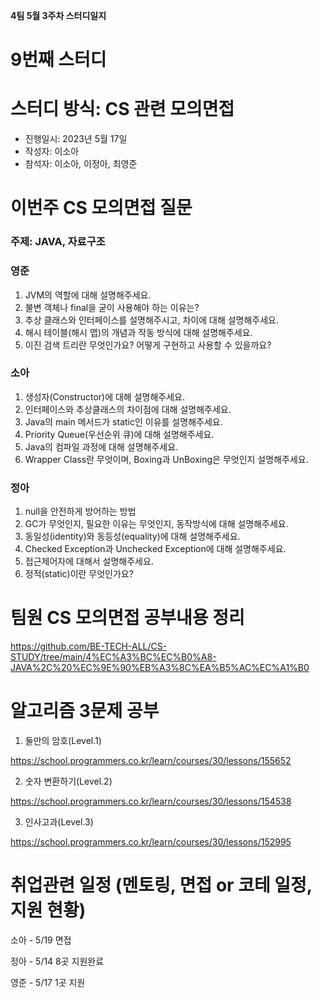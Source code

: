 **4팀 5월 3주차 스터디일지**

# 9번째 스터디
# **스터디 방식: CS 관련 모의면접**

- 진행일시: 2023년 5월 17일
- 작성자: 이소아
- 참석자: 이소아, 이정아, 최영준

# **이번주 CS 모의면접 질문**

### 주제: JAVA, 자료구조

### 영준
1. JVM의 역할에 대해 설명해주세요.
2. 불변 객체나 final을 굳이 사용해야 하는 이유는?
3. 추상 클래스와 인터페이스를 설명해주시고, 차이에 대해 설명해주세요.
4. 해시 테이블(해시 맵)의 개념과 작동 방식에 대해 설명해주세요.
5. 이진 검색 트리란 무엇인가요? 어떻게 구현하고 사용할 수 있을까요?

### 소아
1. 생성자(Constructor)에 대해 설명해주세요.
2. 인터페이스와 추상클래스의 차이점에 대해 설명해주세요.
3. Java의 main 메서드가 static인 이유를 설명해주세요.
4. Priority Queue(우선순위 큐)에 대해 설명해주세요.
5. Java의 컴파일 과정에 대해 설명해주세요.
6. Wrapper Class란 무엇이며, Boxing과 UnBoxing은 무엇인지 설명해주세요.

### 정아
1. null을 안전하게 방어하는 방법
2. GC가 무엇인지, 필요한 이유는 무엇인지, 동작방식에 대해 설명해주세요.
3. 동일성(identity)와 동등성(equality)에 대해 설명해주세요.
4. Checked Exception과 Unchecked Exception에 대해 설명해주세요.
5. 접근제어자에 대해서 설명해주세요.
6. 정적(static)이란 무엇인가요?

# **팀원 CS 모의면접 공부내용 정리**
https://github.com/BE-TECH-ALL/CS-STUDY/tree/main/4%EC%A3%BC%EC%B0%A8-JAVA%2C%20%EC%9E%90%EB%A3%8C%EA%B5%AC%EC%A1%B0


# 알고리즘 3문제 공부 

1. 둘만의 암호(Level.1)

  https://school.programmers.co.kr/learn/courses/30/lessons/155652

2. 숫자 변환하기(Level.2)

  https://school.programmers.co.kr/learn/courses/30/lessons/154538


3. 인사고과(Level.3)

  https://school.programmers.co.kr/learn/courses/30/lessons/152995


# 취업관련 일정 (멘토링, 면접 or 코테 일정, 지원 현황)
소아 - 5/19 면접

정아 - 5/14 8곳 지원완료

영준 - 5/17 1곳 지원

